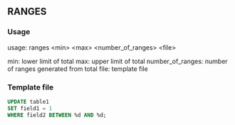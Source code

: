## RANGES

### Usage

usage: ranges \<min\> \<max\> <number_of_ranges> \<file\>

min: lower limit of total
max: upper limit of total
number_of_ranges: number of ranges generated from total
file: template file

### Template file

```sql
UPDATE table1
SET field1 = 1
WHERE field2 BETWEEN %d AND %d;
```
